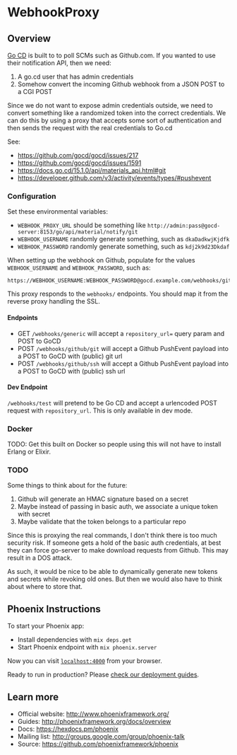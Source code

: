 # WebhookProxy

## Overview
[Go CD](https://go.cd) is built to to poll SCMs such as Github.com. If you wanted to use their
notification API, then we need:

  1. A go.cd user that has admin credentials
  2. Somehow convert the incoming Github webhook from a JSON POST to a CGI POST

Since we do not want to expose admin credentials outside, we need to convert something like a
randomized token into the correct credentials. We can do this by using a proxy that accepts
some sort of authentication and then sends the request with the real credentials to Go.cd

See:
  * https://github.com/gocd/gocd/issues/217
  * https://github.com/gocd/gocd/issues/1591
  * https://docs.go.cd/15.1.0/api/materials_api.html#git
  * https://developer.github.com/v3/activity/events/types/#pushevent

### Configuration

Set these environmental variables:

  * `WEBHOOK_PROXY_URL` should be something like `http://admin:pass@gocd-server:8153/go/api/material/notify/git`
  * `WEBHOOK_USERNAME` randomly generate something, such as `dkaDadkwjKjdfk`
  * `WEBHOOK_PASSWORD` randomly generate something, such as `kdj2k9d23Dkdaf`

When setting up the webhook on Github, populate for the values `WEBHOOK_USERNAME` and `WEBHOOK_PASSWORD`, such as:

```
https://WEBHOOK_USERNAME:WEBHOOK_PASSWORD@gocd.example.com/webhooks/github/ssh
```

This proxy responds to the `webhooks/` endpoints. You should map it from the reverse proxy handling the SSL.

#### Endpoints

  * GET  `/webhooks/generic` will accept a `repository_url=` query param and POST to GoCD
  * POST `/webhooks/github/git` will accept a Github PushEvent payload into a POST to GoCD with (public) git url
  * POST `/webhooks/github/ssh` will accept a Github PushEvent payload into a POST to GoCD with (public) ssh url

#### Dev Endpoint

`/webhooks/test` will pretend to be Go CD and accept a urlencoded POST request with `repository_url`. This is
only available in dev mode.

### Docker

TODO: Get this built on Docker so people using this will not have to install Erlang or Elixir.

### TODO

Some things to think about for the future:

  1. Github will generate an HMAC signature based on a secret
  2. Maybe instead of passing in basic auth, we associate a unique token with secret
  3. Maybe validate that the token belongs to a particular repo

Since this is proxying the real commands, I don't think there is too much security risk. If someone
gets a hold of the basic auth credentials, at best they can force go-server to make download requests
from Github. This may result in a DOS attack.

As such, it would be nice to be able to dynamically generate new tokens and secrets while revoking
old ones. But then we would also have to think about where to store that.

## Phoenix Instructions
To start your Phoenix app:

  * Install dependencies with `mix deps.get`
  * Start Phoenix endpoint with `mix phoenix.server`

Now you can visit [`localhost:4000`](http://localhost:4000) from your browser.

Ready to run in production? Please [check our deployment guides](http://www.phoenixframework.org/docs/deployment).

## Learn more

  * Official website: http://www.phoenixframework.org/
  * Guides: http://phoenixframework.org/docs/overview
  * Docs: https://hexdocs.pm/phoenix
  * Mailing list: http://groups.google.com/group/phoenix-talk
  * Source: https://github.com/phoenixframework/phoenix

